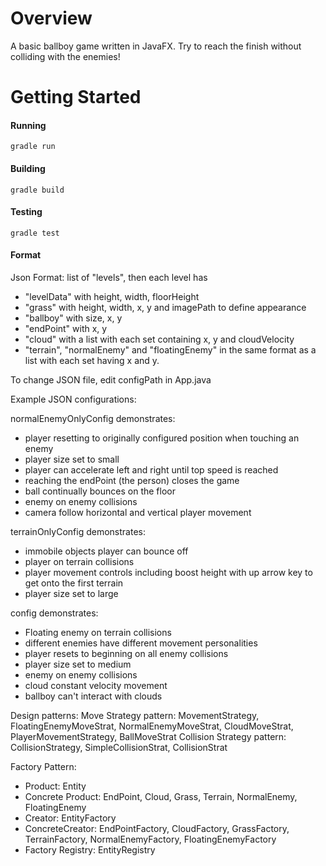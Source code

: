 # Overview

A basic ballboy game written in JavaFX. Try to reach the finish without colliding with the enemies!

# Getting Started

#### Running

`gradle run`

#### Building

`gradle build`

#### Testing

`gradle test`

#### Format

Json Format: list of "levels", then each level has

- "levelData" with height, width, floorHeight
- "grass" with height, width, x, y and imagePath to define appearance
- "ballboy" with size, x, y
- "endPoint" with x, y
- "cloud" with a list with each set containing x, y and cloudVelocity
- "terrain", "normalEnemy" and "floatingEnemy" in the same format as a list with each set having x and y.

To change JSON file, edit configPath in App.java

Example JSON configurations:

normalEnemyOnlyConfig demonstrates:

- player resetting to originally configured position when touching an enemy
- player size set to small
- player can accelerate left and right until top speed is reached
- reaching the endPoint (the person) closes the game
- ball continually bounces on the floor
- enemy on enemy collisions
- camera follow horizontal and vertical player movement

terrainOnlyConfig demonstrates:

- immobile objects player can bounce off
- player on terrain collisions
- player movement controls including boost height with up arrow key to get onto the first terrain
- player size set to large

config demonstrates:

- Floating enemy on terrain collisions
- different enemies have different movement personalities
- player resets to beginning on all enemy collisions
- player size set to medium
- enemy on enemy collisions
- cloud constant velocity movement
- ballboy can't interact with clouds

Design patterns:
Move Strategy pattern: MovementStrategy, FloatingEnemyMoveStrat, NormalEnemyMoveStrat, CloudMoveStrat, PlayerMovementStrategy, BallMoveStrat
Collision Strategy pattern: CollisionStrategy, SimpleCollisionStrat, CollisionStrat

Factory Pattern:

- Product: Entity
- Concrete Product: EndPoint, Cloud, Grass, Terrain, NormalEnemy, FloatingEnemy
- Creator: EntityFactory
- ConcreteCreator: EndPointFactory, CloudFactory, GrassFactory, TerrainFactory, NormalEnemyFactory, FloatingEnemyFactory
- Factory Registry: EntityRegistry
